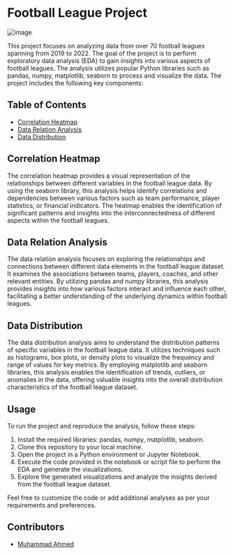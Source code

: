 # Football League Project

![image](https://github.com/MuhammadAhmed3092/Football-Leagues-Analysis-using-EDA/assets/119106831/82b1be6d-82f4-4311-9b9a-303b1d94acb5)


This project focuses on analyzing data from over 70 football leagues spanning from 2019 to 2022. The goal of the project is to perform exploratory data analysis (EDA) to gain insights into various aspects of football leagues. The analysis utilizes popular Python libraries such as pandas, numpy, matplotlib, seaborn to process and visualize the data. The project includes the following key components:

## Table of Contents

- [Correlation Heatmap](#correlation-heatmap)
- [Data Relation Analysis](#data-relation-analysis)
- [Data Distribution](#data-distribution)

## Correlation Heatmap

The correlation heatmap provides a visual representation of the relationships between different variables in the football league data. By using the seaborn library, this analysis helps identify correlations and dependencies between various factors such as team performance, player statistics, or financial indicators. The heatmap enables the identification of significant patterns and insights into the interconnectedness of different aspects within the football leagues.

## Data Relation Analysis

The data relation analysis focuses on exploring the relationships and connections between different data elements in the football league dataset. It examines the associations between teams, players, coaches, and other relevant entities. By utilizing pandas and numpy libraries, this analysis provides insights into how various factors interact and influence each other, facilitating a better understanding of the underlying dynamics within football leagues.

## Data Distribution

The data distribution analysis aims to understand the distribution patterns of specific variables in the football league data. It utilizes techniques such as histograms, box plots, or density plots to visualize the frequency and range of values for key metrics. By employing matplotlib and seaborn libraries, this analysis enables the identification of trends, outliers, or anomalies in the data, offering valuable insights into the overall distribution characteristics of the football league dataset.

## Usage

To run the project and reproduce the analysis, follow these steps:

1. Install the required libraries: pandas, numpy, matplotlib, seaborn.
2. Clone this repository to your local machine.
3. Open the project in a Python environment or Jupyter Notebook.
4. Execute the code provided in the notebook or script file to perform the EDA and generate the visualizations.
5. Explore the generated visualizations and analyze the insights derived from the football league dataset.

Feel free to customize the code or add additional analyses as per your requirements and preferences.

## Contributors

- [Muhammad Ahmed](https://github.com/MuhammadAhmed3092)
